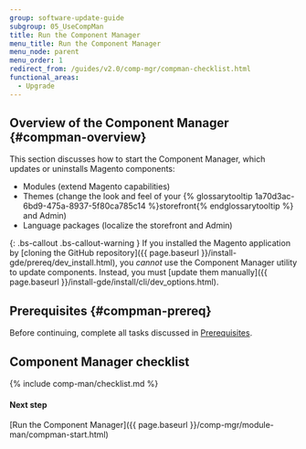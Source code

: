 ```yaml
---
group: software-update-guide
subgroup: 05_UseCompMan
title: Run the Component Manager
menu_title: Run the Component Manager
menu_node: parent
menu_order: 1
redirect_from: /guides/v2.0/comp-mgr/compman-checklist.html
functional_areas:
  - Upgrade
---
```


## Overview of the Component Manager   {#compman-overview}

This section discusses how to start the Component Manager, which updates or uninstalls Magento components:

*	Modules (extend Magento capabilities)
*	Themes (change the look and feel of your {% glossarytooltip 1a70d3ac-6bd9-475a-8937-5f80ca785c14 %}storefront{% endglossarytooltip %} and Admin)
*	Language packages (localize the storefront and Admin)

{: .bs-callout .bs-callout-warning }
If you installed the Magento application by [cloning the GitHub repository]({{ page.baseurl }}/install-gde/prereq/dev_install.html), you *cannot* use the Component Manager utility to update components. Instead, you must [update them manually]({{ page.baseurl }}/install-gde/install/cli/dev_options.html).

## Prerequisites   {#compman-prereq}

Before continuing, complete all tasks discussed in <a href="{{ page.baseurl }}/comp-mgr/prereq/prereq_compman.html">Prerequisites</a>.

## Component Manager checklist
{% include comp-man/checklist.md %}

#### Next step
[Run the Component Manager]({{ page.baseurl }}/comp-mgr/module-man/compman-start.html)
